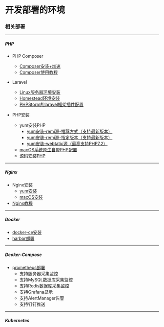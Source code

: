 # 开发部署的环境

### 相关部署

---
##### PHP
* PHP Composer
    * [Composer安装+加速](PHP/Composer/composer安装.md)
    * [Composer使用教程](PHP/Composer/使用教程.md)
    
* Laravel
    * [Linux服务器环境安装](PHP/Laravel/Linux服务器环境.md)
    * [Homestead环境安装](PHP/Laravel/Homestead环境.md)
    * [PHPStorm的laravel框架插件配置](PHP/Laravel/PHPStrom配置.md)

* PHP安装
    * yum安装PHP
        * [yum安装-remi源-推荐方式（支持最新版本）](PHP/yum安装/yum安装-remi源.md)
        * [yum安装-remi源-指定版本（支持最新版本）](PHP/yum安装/yum安装-remi源-指定版本.md)
        * [yum安装-webtatic源（最高支持PHP7.2）](PHP/yum安装/yum安装-webtatic源.md)
    * [macOS系统原生自带PHP配置](PHP/macOS安装.md)
    * [源码安装PHP](PHP/源码安装.md)
---

##### Nginx
* Nginx安装
    * [yum安装](nginx/yum安装.md)
    * [macOS安装](nginx/macOS安装.md)
* [Nginx教程](nginx/教程.md)
---

##### Docker
* [docker-ce安装](docker-ce)
* [harbor部署](harbor)
---

##### Dcoker-Compose
* [prometheus部署](prometheus)
    * 支持服务器采集监控
    * 支持MySQL数据库采集监控
    * 支持Redis数据库采集监控
    * 支持Grafana显示
    * 支持AlertManager告警
    * 支持钉钉推送
---

##### Kubernetes

